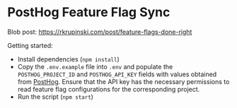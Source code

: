 # PostHog Feature Flag Sync

Blob post: https://rkrupinski.com/post/feature-flags-done-right

Getting started:

- Install dependencies (`npm install`)
- Copy the `.env.example` file into `.env` and populate the `POSTHOG_PROJECT_ID` and `POSTHOG_API_KEY` fields with values obtained from [PostHog](https://posthog.com). Ensure that the API key has the necessary permissions to read feature flag configurations for the corresponding project.
- Run the script (`npm start`)
